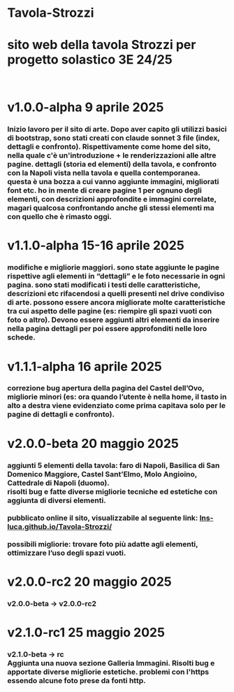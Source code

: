 # Tavola-Strozzi
# sito web della tavola Strozzi per progetto solastico 3E 24/25
<br>

# v1.0.0-alpha 9 aprile 2025
### Inizio lavoro per il sito di arte. Dopo aver capito gli utilizzi basici di bootstrap, sono stati creati con claude sonnet 3 file (index, dettagli e confronto). Rispettivamente come home del sito, nella quale c'è un'introduzione + le renderizzazioni alle altre pagine. dettagli (storia ed elementi) della tavola, e confronto con la Napoli vista nella tavola e quella contemporanea. <br> questa è una bozza a cui vanno aggiunte immagini, migliorati font etc. ho in mente di creare pagine 1 per ognuno degli elementi, con descrizioni approfondite e immagini correlate, magari qualcosa confrontando anche gli stessi elementi ma con quello che è rimasto oggi.

# v1.1.0-alpha 15-16 aprile 2025
### modifiche e migliorie maggiori. sono state aggiunte le pagine rispettive agli elementi in “dettagli” e le foto necessarie in ogni pagina. sono stati modificati i testi delle caratteristiche, descrizioni etc rifacendosi a quelli presenti nel drive condiviso di arte.  possono essere ancora migliorate molte caratteristiche tra cui aspetto delle pagine (es: riempire gli spazi vuoti con foto o altro). Devono essere aggiunti altri elementi da inserire nella pagina dettagli per poi essere approfonditi nelle loro schede.

# v1.1.1-alpha 16 aprile 2025
### correzione bug apertura della pagina del Castel dell’Ovo, migliorie minori (es: ora quando l’utente è nella home, il tasto in alto a destra viene evidenziato come prima capitava solo per le pagine di dettagli e confronto).

# v2.0.0-beta 20 maggio 2025
### aggiunti 5 elementi della tavola: faro di Napoli, Basilica di San Domenico Maggiore, Castel Sant’Elmo, Molo Angioino, Cattedrale di Napoli (duomo). <br> risolti bug e fatte diverse migliorie tecniche ed estetiche con aggiunta di diversi elementi. <br><br> pubblicato online il sito, visualizzabile al seguente link: [lns-luca.github.io/Tavola-Strozzi/](lns-luca.github.io/Tavola-Strozzi/) <br><br> possibili migliorie: trovare foto più adatte agli elementi, ottimizzare l’uso degli spazi vuoti.

# v2.0.0-rc2 20 maggio 2025
### v2.0.0-beta -> v2.0.0-rc2

# v2.1.0-rc1 25 maggio 2025
### v2.1.0-beta -> rc <br> Aggiunta una nuova sezione Galleria Immagini. Risolti bug e apportate diverse migliorie estetiche. problemi con l'https essendo alcune foto prese da fonti http.

